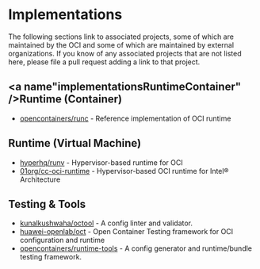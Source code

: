 # <a name="implementations" />Implementations

The following sections link to associated projects, some of which are maintained by the OCI and some of which are maintained by external organizations.
If you know of any associated projects that are not listed here, please file a pull request adding a link to that project.

## <a name"implementationsRuntimeContainer" />Runtime (Container)

* [opencontainers/runc](https://github.com/opencontainers/runc) - Reference implementation of OCI runtime

## <a name="implementationsRuntimeVirtualMachine" />Runtime (Virtual Machine)

* [hyperhq/runv](https://github.com/hyperhq/runv) - Hypervisor-based runtime for OCI
* [01org/cc-oci-runtime](https://github.com/01org/cc-oci-runtime) - Hypervisor-based OCI runtime for Intel® Architecture

## <a name="implementationsTestingTools" />Testing & Tools

* [kunalkushwaha/octool](https://github.com/kunalkushwaha/octool) - A config linter and validator.
* [huawei-openlab/oct](https://github.com/huawei-openlab/oct) - Open Container Testing framework for OCI configuration and runtime
* [opencontainers/runtime-tools](https://github.com/opencontainers/runtime-tools) - A config generator and runtime/bundle testing framework.
